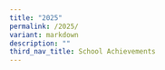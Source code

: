 ```yaml
---
title: "2025"
permalink: /2025/
variant: markdown
description: ""
third_nav_title: School Achievements
---
```

